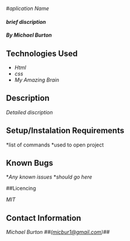 #_aplication Name_

#### _brief discription_

##### By _**Michael Burton**_

## Technologies Used

* _Html_
* _css_
* _My Amazing Brain_

## Description

_Detailed discription_

## Setup/Instalation Requirements

*list of commands
*used to open project

## Known Bugs

*_Any known issues_
*_should go here_

##Licencing

_MIT_

## Contact Information

_Michael Burton ##(micbur1@gmail.com)##_